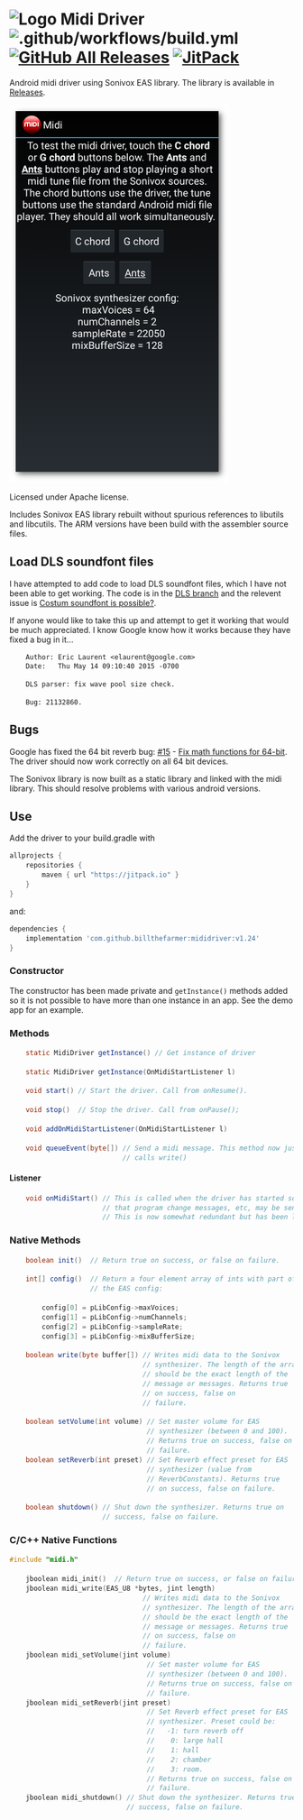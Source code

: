 # ![Logo](app/src/main/res/drawable-hdpi/ic_launcher.png) Midi Driver ![.github/workflows/build.yml](https://github.com/billthefarmer/mididriver/workflows/.github/workflows/build.yml/badge.svg) [![GitHub All Releases](https://img.shields.io/github/downloads/billthefarmer/mididriver/total)](https://github.com/billthefarmer/mididriver/releases) [![JitPack](https://jitpack.io/v/billthefarmer/mididriver.svg)](https://jitpack.io/#billthefarmer/mididriver)

Android midi driver using Sonivox EAS library. The library is
available in
[Releases](https://github.com/billthefarmer/mididriver/releases).

![](https://github.com/billthefarmer/billthefarmer.github.io/raw/master/images/miditest.png)

Licensed under Apache license.

Includes Sonivox EAS library rebuilt without spurious references to
libutils and libcutils. The ARM versions have been build with the
assembler source files.

## Load DLS soundfont files
I have attempted to add code to load DLS soundfont files, which I have
not been able to get working.  The code is in the [DLS
branch](https://github.com/billthefarmer/mididriver/tree/DLS) and the
relevent issue is [Costum soundfont is
possible?](https://github.com/billthefarmer/mididriver/issues/21).

If anyone would like to take this up and attempt to get it working
that would be much appreciated. I know Google know how it works
because they have fixed a bug in it...
```
    Author: Eric Laurent <elaurent@google.com>
    Date:   Thu May 14 09:10:40 2015 -0700

    DLS parser: fix wave pool size check.

    Bug: 21132860.
```

## Bugs
Google has fixed the 64 bit reverb bug:
[#15](https://github.com/billthefarmer/mididriver/issues/15) -
[Fix math functions for 64-bit](https://github.com/android/platform_external_sonivox/commit/d216e303f65f5e36ffba92d342a8c61f753c98d7). The
driver should now work correctly on all 64 bit devices.

The Sonivox library is now built as a static library and linked with
the midi library. This should resolve problems with various android
versions.

## Use
Add the driver to your build.gradle with
```gradle
allprojects {
    repositories {
        maven { url "https://jitpack.io" }
    }
}
```
and:
```gradle
dependencies {
    implementation 'com.github.billthefarmer:mididriver:v1.24'
}
```
### Constructor
The constructor has been made private and `getInstance()` methods
added so it is not possible to have more than one instance in an
app. See the demo app for an example.

### Methods
```java
    static MidiDriver getInstance() // Get instance of driver

    static MidiDriver getInstance(OnMidiStartListener l)

    void start() // Start the driver. Call from onResume().

    void stop()  // Stop the driver. Call from onPause();

    void addOnMidiStartListener(OnMidiStartListener l)

    void queueEvent(byte[]) // Send a midi message. This method now just
                            // calls write()
```
#### Listener
```java
    void onMidiStart() // This is called when the driver has started so
                       // that program change messages, etc, may be sent.
                       // This is now somewhat redundant but has been left in.
```
### Native Methods
```java
    boolean init()  // Return true on success, or false on failure.
	
    int[] config()  // Return a four element array of ints with part of
                    // the EAS config:

        config[0] = pLibConfig->maxVoices;
        config[1] = pLibConfig->numChannels;
        config[2] = pLibConfig->sampleRate;
        config[3] = pLibConfig->mixBufferSize;

    boolean write(byte buffer[]) // Writes midi data to the Sonivox
                                 // synthesizer. The length of the array
                                 // should be the exact length of the
                                 // message or messages. Returns true
                                 // on success, false on
                                 // failure.

    boolean setVolume(int volume) // Set master volume for EAS
                                  // synthesizer (between 0 and 100).
                                  // Returns true on success, false on
                                  // failure.
    boolean setReverb(int preset) // Set Reverb effect preset for EAS
                                  // synthesizer (value from
                                  // ReverbConstants). Returns true
                                  // on success, false on failure.

    boolean shutdown() // Shut down the synthesizer. Returns true on
                       // success, false on failure.
```
### C/C++ Native Functions
```c++
#include "midi.h"

    jboolean midi_init()  // Return true on success, or false on failure.
    jboolean midi_write(EAS_U8 *bytes, jint length)
                                 // Writes midi data to the Sonivox
                                 // synthesizer. The length of the array
                                 // should be the exact length of the
                                 // message or messages. Returns true
                                 // on success, false on
                                 // failure.
    jboolean midi_setVolume(jint volume)
                                  // Set master volume for EAS
                                  // synthesizer (between 0 and 100).
                                  // Returns true on success, false on
                                  // failure.
    jboolean midi_setReverb(jint preset)
                                  // Set Reverb effect preset for EAS
                                  // synthesizer. Preset could be:
                                  //   -1: turn reverb off
                                  //    0: large hall
                                  //    1: hall
                                  //    2: chamber
                                  //    3: room.
                                  // Returns true on success, false on
                                  // failure.
    jboolean midi_shutdown() // Shut down the synthesizer. Returns true on
                             // success, false on failure.
```
